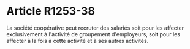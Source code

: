 # Article R1253-38

  
La société coopérative peut recruter des salariés soit pour les affecter exclusivement à l'activité de groupement d'employeurs, soit pour les affecter à la fois à cette activité et à ses autres activités.
